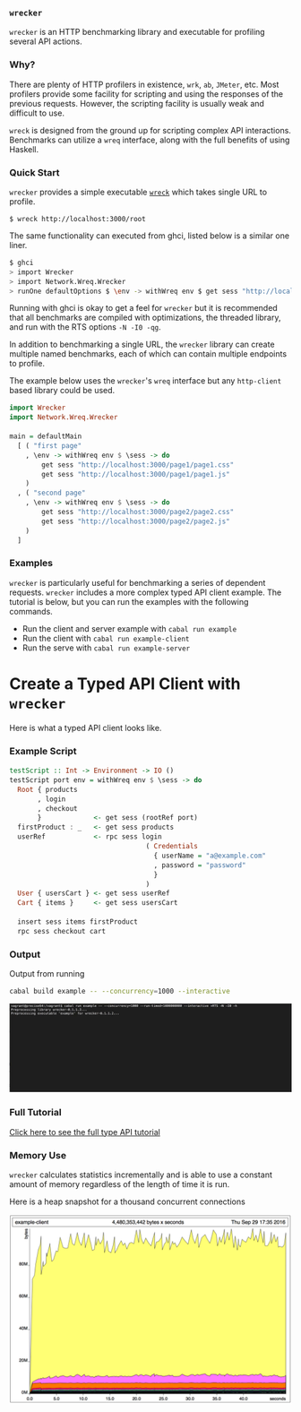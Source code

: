 ### `wrecker`
`wrecker` is an HTTP benchmarking library and executable for profiling several API actions.

### Why?

There are plenty of HTTP profilers in existence, `wrk`, `ab`, `JMeter`, etc. Most profilers provide some facility for scripting and using the responses of the previous requests. However, the scripting facility is usually weak and difficult to use.

`wreck` is designed from the ground up for scripting complex API interactions. Benchmarks can utilize a `wreq` interface, along with the full benefits of using Haskell.

### Quick Start

`wrecker` provides a simple executable [`wreck`](/app/Main.hs) which takes single URL to profile.

```
$ wreck http://localhost:3000/root
```

The same functionality can executed from ghci, listed below is a similar one liner.

```bash
$ ghci
> import Wrecker
> import Network.Wreq.Wrecker
> runOne defaultOptions $ \env -> withWreq env $ get sess "http://localhost:3000/root"
```

Running with ghci is okay to get a feel for `wrecker` but it is recommended that all benchmarks are compiled with optimizations, the threaded library,
and run with the RTS options `-N -I0 -qg`.

In addition to benchmarking a single URL, the `wrecker` library can create
multiple named benchmarks, each of which can contain multiple endpoints to
profile.

The example below uses the `wrecker`'s `wreq` interface but any `http-client` based library could be used.

```haskell
import Wrecker
import Network.Wreq.Wrecker

main = defaultMain
  [ ( "first page"
    , \env -> withWreq env $ \sess -> do
        get sess "http://localhost:3000/page1/page1.css"
        get sess "http://localhost:3000/page1/page1.js"
    )
  , ( "second page"
    , \env -> withWreq env $ \sess -> do
        get sess "http://localhost:3000/page2/page2.css"
        get sess "http://localhost:3000/page2/page2.js"
    )
  ]

```

### Examples

`wrecker` is particularly useful for benchmarking a series of dependent
requests. `wrecker` includes a more complex typed API client example. The tutorial is
below, but you can run the examples with the following commands.

 - Run the client and server example with `cabal run example`
 - Run the client with `cabal run example-client `
 - Run the serve with `cabal run example-server`

# Create a Typed API Client with `wrecker`

Here is what a typed API client looks like.

### Example Script

```haskell
testScript :: Int -> Environment -> IO ()
testScript port env = withWreq env $ \sess -> do
  Root { products
       , login
       , checkout
       }             <- get sess (rootRef port)
  firstProduct : _   <- get sess products
  userRef            <- rpc sess login
                                  ( Credentials
                                    { userName = "a@example.com"
                                    , password = "password"
                                    }
                                  )
  User { usersCart } <- get sess userRef
  Cart { items }     <- get sess usersCart

  insert sess items firstProduct
  rpc sess checkout cart
```

### Output

Output from running

```bash
cabal build example -- --concurrency=1000 --interactive
```

![Example terminal output](/examples/new-example.gif?raw=true "Example Terminal Output")

### Full Tutorial

[Click here to see the full type API tutorial](/examples/Client.md)

### Memory Use

`wrecker` calculates statistics incrementally and is able to use a constant
amount of memory regardless of the length of time it is run.

Here is a heap snapshot for a thousand concurrent connections

![Heap Snapshot](/memoryProfile.png?raw=true "Heap Snapshot")
